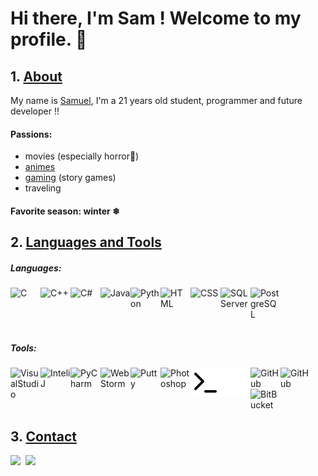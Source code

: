 # Hi there, I'm Sam ! Welcome to my profile. 👋 

## 1. <ins> About </ins>

My name is [Samuel][linkedin], I'm a 21 years old student, programmer and future developer !!
#### Passions:
- movies (especially horror👻)
- [animes][anime]
- [gaming][steam] (story games)
- traveling
#### Favorite season: winter ❄


## 2. <ins>Languages and Tools </ins>

##### Languages:
<img align="left" title="C" width="48px" src="https://cdn.jsdelivr.net/gh/devicons/devicon/icons/c/c-original.svg" />
<img align="left" title="C++" width="48px" src="https://cdn.jsdelivr.net/gh/devicons/devicon/icons/cplusplus/cplusplus-original.svg" />
<img align="left" title="C#" width="48px" src="https://cdn.jsdelivr.net/gh/devicons/devicon/icons/csharp/csharp-original.svg" />
<img align="left" title="Java" width="48px" src="https://cdn.jsdelivr.net/gh/devicons/devicon/icons/java/java-original.svg" />
<img align="left" title="Python" width="48px" src="https://cdn.jsdelivr.net/gh/devicons/devicon/icons/python/python-original.svg" />
<img align="left" title="HTML" width="48px" src="https://cdn.jsdelivr.net/gh/devicons/devicon/icons/html5/html5-original.svg" />
<img align="left" title="CSS" width="48px" src="https://cdn.jsdelivr.net/gh/devicons/devicon/icons/css3/css3-original.svg" />
<img align="left" title="SQLServer" width="48px" src="https://user-images.githubusercontent.com/4249331/52232852-e2c4f780-28bd-11e9-835d-1e3cf3e43888.png" />
<img align="left" title="PostgreSQL" width="48px" src="https://cdn.jsdelivr.net/gh/devicons/devicon/icons/postgresql/postgresql-original.svg" />

<br />
<br />
<br />
<br />

##### Tools:
<img align="left" title="VisualStudio" width="48px" src="https://cdn.jsdelivr.net/gh/devicons/devicon/icons/visualstudio/visualstudio-plain.svg" />
<img align="left" title="InteliJ" width="48px" src="https://cdn.jsdelivr.net/gh/devicons/devicon/icons/intellij/intellij-original.svg" />
<img align="left" title="PyCharm" width="48px" src="https://cdn.jsdelivr.net/gh/devicons/devicon/icons/pycharm/pycharm-original.svg" />
<img align="left" title="WebStorm" width="48px" src="https://cdn.jsdelivr.net/gh/devicons/devicon/icons/webstorm/webstorm-original.svg" />
<img align="left" title="Putty" width="48px" src="https://cdn.jsdelivr.net/gh/devicons/devicon/icons/putty/putty-original.svg" />
<img align="left" title="Photoshop" width="48px" src="https://cdn.jsdelivr.net/gh/devicons/devicon/icons/photoshop/photoshop-plain.svg" />
<img align="left" title="Terminal" width="48px" src="https://raw.githubusercontent.com/codeSTACKr/codeSTACKr/master/img/terminal-light.svg#gh-light-mode-only" />
<img align="left" title="Terminal" width="48px" src="https://raw.githubusercontent.com/codeSTACKr/codeSTACKr/master/img/terminal-dark.svg#gh-dark-mode-only" />
<img align="left" title="GitHub" width="48px" src="https://user-images.githubusercontent.com/3369400/139447912-e0f43f33-6d9f-45f8-be46-2df5bbc91289.png#gh-dark-mode-only" />
<img align="left" title="GitHub" width="48px" src="https://user-images.githubusercontent.com/3369400/139448065-39a229ba-4b06-434b-bc67-616e2ed80c8f.png#gh-light-mode-only" />
<img align="left" title="BitBucket" width="48px" src="https://cdn.jsdelivr.net/gh/devicons/devicon/icons/bitbucket/bitbucket-original.svg" />

<br />
<br />
<br />
<br />

## 3. <ins>Contact</ins>
<a href="https://www.linkedin.com/in/samuel-sarkozi-744983234/"><img align="left" width="24px" src="https://cdn.jsdelivr.net/gh/devicons/devicon/icons/linkedin/linkedin-original.svg" /></a>
<a href="https://www.facebook.com/sami.sarkozi19/"><img align="left" width="24px" src="https://cdn.jsdelivr.net/gh/devicons/devicon/icons/facebook/facebook-original.svg" /></a>




[linkedin]: https://www.linkedin.com/in/samuel-sarkozi-744983234/
[anime]: https://myanimelist.net/profile/DeltaXD
[steam]: https://steamcommunity.com/id/Delta_GamerXD

<!---
samiben19/samiben19 is a ✨ special ✨ repository because its `README.md` (this file) appears on your GitHub profile.
You can click the Preview link to take a look at your changes.
--->
